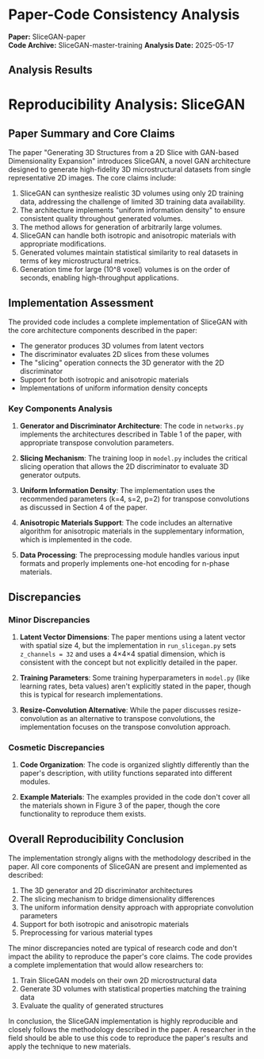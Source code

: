 # Paper-Code Consistency Analysis

**Paper:** SliceGAN-paper  
**Code Archive:** SliceGAN-master-training
**Analysis Date:** 2025-05-17

## Analysis Results

# Reproducibility Analysis: SliceGAN

## Paper Summary and Core Claims

The paper "Generating 3D Structures from a 2D Slice with GAN-based Dimensionality Expansion" introduces SliceGAN, a novel GAN architecture designed to generate high-fidelity 3D microstructural datasets from single representative 2D images. The core claims include:

1. SliceGAN can synthesize realistic 3D volumes using only 2D training data, addressing the challenge of limited 3D training data availability.
2. The architecture implements "uniform information density" to ensure consistent quality throughout generated volumes.
3. The method allows for generation of arbitrarily large volumes.
4. SliceGAN can handle both isotropic and anisotropic materials with appropriate modifications.
5. Generated volumes maintain statistical similarity to real datasets in terms of key microstructural metrics.
6. Generation time for large (10^8 voxel) volumes is on the order of seconds, enabling high-throughput applications.

## Implementation Assessment

The provided code includes a complete implementation of SliceGAN with the core architecture components described in the paper:

- The generator produces 3D volumes from latent vectors
- The discriminator evaluates 2D slices from these volumes
- The "slicing" operation connects the 3D generator with the 2D discriminator
- Support for both isotropic and anisotropic materials
- Implementations of uniform information density concepts

### Key Components Analysis

1. **Generator and Discriminator Architecture**: The code in `networks.py` implements the architectures described in Table 1 of the paper, with appropriate transpose convolution parameters.

2. **Slicing Mechanism**: The training loop in `model.py` includes the critical slicing operation that allows the 2D discriminator to evaluate 3D generator outputs.

3. **Uniform Information Density**: The implementation uses the recommended parameters (k=4, s=2, p=2) for transpose convolutions as discussed in Section 4 of the paper.

4. **Anisotropic Materials Support**: The code includes an alternative algorithm for anisotropic materials in the supplementary information, which is implemented in the code.

5. **Data Processing**: The preprocessing module handles various input formats and properly implements one-hot encoding for n-phase materials.

## Discrepancies

### Minor Discrepancies

1. **Latent Vector Dimensions**: The paper mentions using a latent vector with spatial size 4, but the implementation in `run_slicegan.py` sets `z_channels = 32` and uses a 4×4×4 spatial dimension, which is consistent with the concept but not explicitly detailed in the paper.

2. **Training Parameters**: Some training hyperparameters in `model.py` (like learning rates, beta values) aren't explicitly stated in the paper, though this is typical for research implementations.

3. **Resize-Convolution Alternative**: While the paper discusses resize-convolution as an alternative to transpose convolutions, the implementation focuses on the transpose convolution approach.

### Cosmetic Discrepancies

1. **Code Organization**: The code is organized slightly differently than the paper's description, with utility functions separated into different modules.

2. **Example Materials**: The examples provided in the code don't cover all the materials shown in Figure 3 of the paper, though the core functionality to reproduce them exists.

## Overall Reproducibility Conclusion

The implementation strongly aligns with the methodology described in the paper. All core components of SliceGAN are present and implemented as described:

1. The 3D generator and 2D discriminator architectures
2. The slicing mechanism to bridge dimensionality differences
3. The uniform information density approach with appropriate convolution parameters
4. Support for both isotropic and anisotropic materials
5. Preprocessing for various material types

The minor discrepancies noted are typical of research code and don't impact the ability to reproduce the paper's core claims. The code provides a complete implementation that would allow researchers to:

1. Train SliceGAN models on their own 2D microstructural data
2. Generate 3D volumes with statistical properties matching the training data
3. Evaluate the quality of generated structures

In conclusion, the SliceGAN implementation is highly reproducible and closely follows the methodology described in the paper. A researcher in the field should be able to use this code to reproduce the paper's results and apply the technique to new materials.